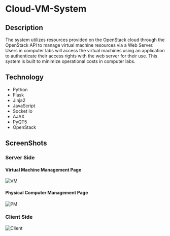 # Cloud-VM-System
## Description
The system utilizes resources provided on the OpenStack cloud through the OpenStack API to manage virtual machine resources via a Web Server. Users in computer labs will access the virtual machines using an application to authenticate their access rights with the web server for their use. This system is built to minimize operational costs in computer labs.
## Technology
* Python
* Flask
* Jinja2
* JavaScript
* Socket Io
* AJAX
* PyQT5
* OpenStack
## ScreenShots
### Server Side
#### Virtual Machine Management Page
![VM](https://github.com/minhu170101/Cloud-VM-System/assets/162015588/7983095a-695b-42f0-b879-2e16e808e70b)
#### Physical Computer Management Page
![PM](https://github.com/minhu170101/Cloud-VM-System/assets/162015588/c8e3e765-eec3-4293-a832-2767f4da5f87)
### Client Side
![Client](https://github.com/minhu170101/Cloud-VM-System/assets/162015588/fd6468f0-ed2d-4d14-aead-e36cf8b041fa)
